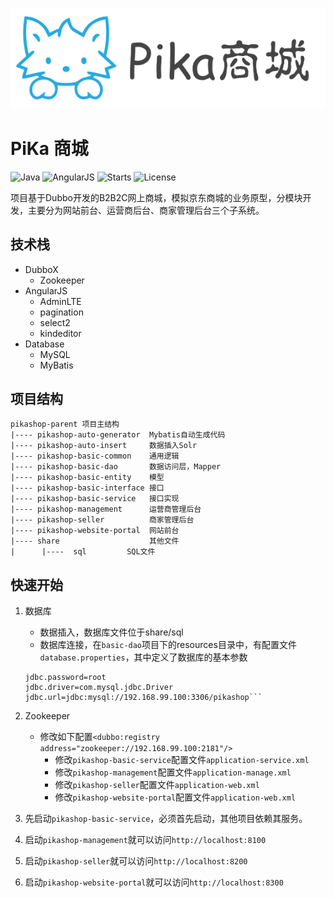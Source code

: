 <p align="center"><img src="https://github.com/cj96248/pikashop-parent/blob/master/share/readme/pika.png?raw=true"></p>

# PiKa 商城

![Java](https://img.shields.io/badge/language-Java8-green)
![AngularJS](https://img.shields.io/badge/language-AngularJS-green)
![Starts](https://img.shields.io/github/stars/cj96248/pikashop-parent)
![License](https://img.shields.io/github/license/cj96248/pikashop-parent)


项目基于Dubbo开发的B2B2C网上商城，模拟京东商城的业务原型，分模块开发，主要分为网站前台、运营商后台、商家管理后台三个子系统。

## 技术栈

- DubboX
    - Zookeeper
- AngularJS
    - AdminLTE
    - pagination
    - select2
    - kindeditor
- Database
    - MySQL
    - MyBatis

## 项目结构

```
pikashop-parent 项目主结构
|---- pikashop-auto-generator  Mybatis自动生成代码
|---- pikashop-auto-insert     数据插入Solr  
|---- pikashop-basic-common    通用逻辑
|---- pikashop-basic-dao       数据访问层，Mapper
|---- pikashop-basic-entity    模型
|---- pikashop-basic-interface 接口
|---- pikashop-basic-service   接口实现
|---- pikashop-management      运营商管理后台
|---- pikashop-seller          商家管理后台
|---- pikashop-website-portal  网站前台
|---- share                    其他文件
|      |----  sql         SQL文件
```

## 快速开始

1. 数据库
    - 数据插入，数据库文件位于share/sql
    - 数据库连接，在`basic-dao`项目下的resources目录中，有配置文件`database.properties`，其中定义了数据库的基本参数
    ```jdbc.username=root
    jdbc.password=root
    jdbc.driver=com.mysql.jdbc.Driver
    jdbc.url=jdbc:mysql://192.168.99.100:3306/pikashop```

2. Zookeeper
    -  修改如下配置`<dubbo:registry address="zookeeper://192.168.99.100:2181"/>`
        -    修改`pikashop-basic-service`配置文件`application-service.xml`
        -    修改`pikashop-management`配置文件`application-manage.xml`
        -    修改`pikashop-seller`配置文件`application-web.xml`
        -    修改`pikashop-website-portal`配置文件`application-web.xml`

3. 先启动`pikashop-basic-service`，必须首先启动，其他项目依赖其服务。
4. 启动`pikashop-management`就可以访问`http://localhost:8100`
5. 启动`pikashop-seller`就可以访问`http://localhost:8200`
6. 启动`pikashop-website-portal`就可以访问`http://localhost:8300`

